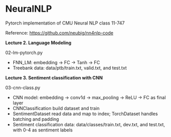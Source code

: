 # NeuralNLP

Pytorch implementation of CMU Neural NLP class 11-747 

Reference: https://github.com/neubig/nn4nlp-code

**Lecture 2. Language Modeling**

02-lm-pytorch.py
- FNN_LM: embedding -> FC -> Tanh -> FC
- Treebank data: data/ptb/train.txt, valid.txt, and test.txt

**Lecture 3. Sentiment classification with CNN**

03-cnn-class.py
- CNN model: embedding -> conv1d -> max_pooling -> ReLU -> FC as final layer
- CNNClassification build dataset and train
- SentimentDataset read data and map to index; TorchDataset handles batching and padding
- Sentiment classification data: data/classes/train.txt, dev.txt, and test.txt, with 0-4 as sentiment labels
